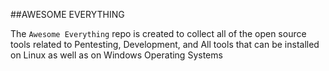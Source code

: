 ##AWESOME EVERYTHING

The `Awesome Everything` repo is created to collect all of the open source tools related to Pentesting, Development, and All tools that can be installed on Linux as well as on Windows Operating Systems
